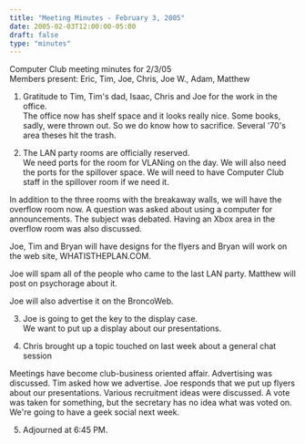 ```yaml
---
title: "Meeting Minutes - February 3, 2005"
date: 2005-02-03T12:00:00-05:00
draft: false
type: "minutes"
---
```


Computer Club meeting minutes for 2/3/05<br>
Members present: Eric, Tim, Joe, Chris, Joe W., Adam, Matthew<p>

1) Gratitude to Tim, Tim's dad, Isaac, Chris and Joe for the work in the
office.<br>
The office now has shelf space and it looks really nice.  Some books, sadly,
were thrown out.  So we do know how to sacrifice.  Several '70's area theses
hit the trash.<p>

2) The LAN party rooms are officially reserved.  <br>
We need ports for the room for VLANing on the day.  We will also need the ports
for the spillover space.  We will need to have Computer Club staff in the
spillover room if we need it.<p>

In addition to the three rooms with the breakaway walls, we will have the
overflow room now.  A question was asked about using a computer for
announcements.  The subject was debated.  Having an Xbox area in the overflow
room was also discussed.<p>

Joe, Tim and Bryan will have designs for the flyers and Bryan will work on the
web site, WHATISTHEPLAN.COM.<p>

Joe will spam all of the people who came to the last LAN party.  Matthew will
post on psychorage about it.<p>

Joe will also advertise it on the BroncoWeb.<p>
  
3) Joe is going to get the key to the display case.<br>
We want to put up a display about our presentations.<p>

4) Chris brought up a topic touched on last week about a general chat
session<br>

Meetings have become club-business oriented affair.  Advertising was discussed.
Tim asked how we advertise.  Joe responds that we put up flyers about our
presentations.  Various recruitment ideas were discussed.  A vote was taken for
something, but the secretary has no idea what was voted on.  We're going to
have a geek social next week.<p>

5) Adjourned at 6:45 PM.
 
